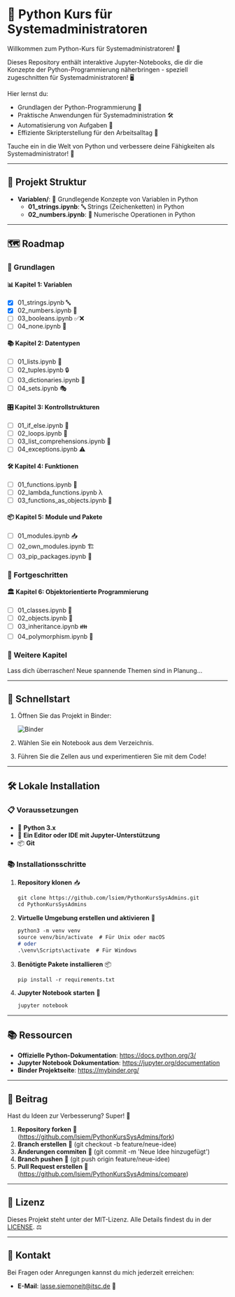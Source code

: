 # 🐍 Python Kurs für Systemadministratoren

Willkommen zum Python-Kurs für Systemadministratoren! 🎉

Dieses Repository enthält interaktive Jupyter-Notebooks, die dir die Konzepte der Python-Programmierung näherbringen - speziell zugeschnitten für Systemadministratoren! 🖥️

Hier lernst du:

- Grundlagen der Python-Programmierung 🐍
- Praktische Anwendungen für Systemadministration 🛠️
- Automatisierung von Aufgaben 🤖
- Effiziente Skripterstellung für den Arbeitsalltag 📜

Tauche ein in die Welt von Python und verbessere deine Fähigkeiten als Systemadministrator! 💪

---

## 📁 Projekt Struktur

- **Variablen/**: 🧠 Grundlegende Konzepte von Variablen in Python
  - **01_strings.ipynb**: 🔤 Strings (Zeichenketten) in Python
  - **02_numbers.ipynb**: 🔢 Numerische Operationen in Python

---

## 🗺️ Roadmap

### 🌱 Grundlagen

#### 📊 Kapitel 1: Variablen

- [x] 01_strings.ipynb 🔤
- [x] 02_numbers.ipynb 🔢
- [ ] 03_booleans.ipynb ✅❌
- [ ] 04_none.ipynb 🚫

#### 📚 Kapitel 2: Datentypen

- [ ] 01_lists.ipynb 📝
- [ ] 02_tuples.ipynb 🔒
- [ ] 03_dictionaries.ipynb 📖
- [ ] 04_sets.ipynb 🎭

#### 🎛️ Kapitel 3: Kontrollstrukturen

- [ ] 01_if_else.ipynb 🔀
- [ ] 02_loops.ipynb 🔁
- [ ] 03_list_comprehensions.ipynb 🧠
- [ ] 04_exceptions.ipynb ⚠️

#### 🛠️ Kapitel 4: Funktionen

- [ ] 01_functions.ipynb 🔧
- [ ] 02_lambda_functions.ipynb λ
- [ ] 03_functions_as_objects.ipynb 🎁

#### 📦 Kapitel 5: Module und Pakete

- [ ] 01_modules.ipynb 📥
- [ ] 02_own_modules.ipynb 🏗️
- [ ] 03_pip_packages.ipynb 🐍

### 🚀 Fortgeschritten

#### 🏛️ Kapitel 6: Objektorientierte Programmierung

- [ ] 01_classes.ipynb 🏫
- [ ] 02_objects.ipynb 🧱
- [ ] 03_inheritance.ipynb 👪
- [ ] 04_polymorphism.ipynb 🦎

### 🔮 Weitere Kapitel

Lass dich überraschen! Neue spannende Themen sind in Planung...

---

## 🚀 Schnellstart

1. Öffnen Sie das Projekt in Binder:

   ![Binder](https://mybinder.org/badge_logo.svg)

2. Wählen Sie ein Notebook aus dem Verzeichnis.
3. Führen Sie die Zellen aus und experimentieren Sie mit dem Code!

---

## 🛠️ Lokale Installation

### 📋 Voraussetzungen

- 🐍 **Python 3.x**
- 📝 **Ein Editor oder IDE mit Jupyter-Unterstützung**
- 📦 **Git**

### 📚 Installationsschritte

1. **Repository klonen** 📥

   ```sh:README.md
   git clone https://github.com/lsiem/PythonKursSysAdmins.git
   cd PythonKursSysAdmins
   ```

2. **Virtuelle Umgebung erstellen und aktivieren** 🌿

   ```sh:README.md
   python3 -m venv venv
   source venv/bin/activate  # Für Unix oder macOS
   # oder
   .\venv\Scripts\activate  # Für Windows
   ```

3. **Benötigte Pakete installieren** 📦

   ```sh:README.md
   pip install -r requirements.txt
   ```

4. **Jupyter Notebook starten** 🚀

   ```sh:README.md
   jupyter notebook
   ```

---

## 📚 Ressourcen

- **Offizielle Python-Dokumentation**: <https://docs.python.org/3/>
- **Jupyter Notebook Dokumentation**: <https://jupyter.org/documentation>
- **Binder Projektseite**: <https://mybinder.org/>

---

## 🤝 Beitrag

Hast du Ideen zur Verbesserung? Super! 🚀

1. **Repository forken** 🔀 (https://github.com/lsiem/PythonKursSysAdmins/fork)
2. **Branch erstellen** 🌿 (git checkout -b feature/neue-idee)
3. **Änderungen commiten** 📝 (git commit -m 'Neue Idee hinzugefügt')
4. **Branch pushen** 🚀 (git push origin feature/neue-idee)
5. **Pull Request erstellen** 🔀 (https://github.com/lsiem/PythonKursSysAdmins/compare)

---

## 📜 Lizenz

Dieses Projekt steht unter der MIT-Lizenz. Alle Details findest du in der [LICENSE](LICENSE). ⚖️

---

## 📧 Kontakt

Bei Fragen oder Anregungen kannst du mich jederzeit erreichen:

- **E-Mail**: [lasse.siemoneit@itsc.de](mailto:lasse.siemoneit@itsc.de) 📧